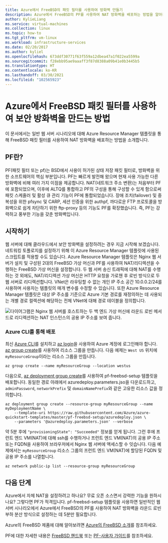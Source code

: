 ```yaml
---
title: Azure에서 FreeBSD의 패킷 필터를 사용하여 방화벽 만들기
description: Azure에서 FreeBSD의 PF를 사용하여 NAT 방화벽을 배포하는 방법을 알아봅니다.
author: KylieLiang
ms.service: virtual-machines
ms.collection: linux
ms.topic: how-to
ms.tgt_pltfrm: vm-linux
ms.workload: infrastructure-services
ms.date: 02/20/2017
ms.author: kyliel
ms.openlocfilehash: 673ddf30771f63f559a12dbea47a1f022ea5599a
ms.sourcegitcommit: f28ebb95ae9aaaff3f87d8388a09b41e0b3445b5
ms.translationtype: HT
ms.contentlocale: ko-KR
ms.lasthandoff: 03/30/2021
ms.locfileid: "102565923"
---
```

# <a name="how-to-use-freebsds-packet-filter-to-create-a-secure-firewall-in-azure"></a>Azure에서 FreeBSD 패킷 필터를 사용하여 보안 방화벽을 만드는 방법
이 문서에서는 일반 웹 서버 시나리오에 대해 Azure Resource Manager 템플릿을 통해 FreeBSD 패킷 필터를 사용하여 NAT 방화벽을 배포하는 방법을 소개합니다.

## <a name="what-is-pf"></a>PF란?
PF(패킷 필터 또는 pf)는 BSD에서 사용이 허가된 상태 저장 패킷 필터로, 방화벽을 위한 소프트웨어의 핵심 부분입니다. PF는 빠르게 발전해 왔으며 현재 사용 가능한 다른 방화벽에 비해 여러 가지 이점을 제공합니다. NAT(네트워크 주소 변환)는 처음부터 PF에 포함되었으며, 이후에 ALTQ를 통합하고 PF의 구성을 통해 구성할 수 있게 함으로써 패킷 스케줄러 및 활성 큐 관리 기능이 PF에 통합되었습니다. 장애 조치(failover) 및 중복성을 위한 pfsync 및 CARP, 세션 인증을 위한 authpf, 까다로운 FTP 프로토콜을 방화벽으로 쉽게 차단하기 위한 ftp-proxy 등의 기능도 PF를 확장했습니다. 즉, PF는 강력하고 풍부한 기능을 갖춘 방화벽입니다. 

## <a name="get-started"></a>시작하기
웹 서버에 대해 클라우드에서 보안 방화벽을 설정하려는 경우 지금 시작해 보겠습니다. 네트워킹 토폴로지를 설정하기 위해 이 Azure Resource Manager 템플릿에 사용된 스크립트를 적용할 수도 있습니다.
Azure Resource Manager 템플릿은 Nginx 웹 서버가 설치 및 구성된 2대의 FreeBSD 가상 머신과 PF를 사용하여 NAT/리디렉션을 수행하는 FreeBSD 가상 머신을 설정합니다. 두 웹 서버 송신 트래픽에 대해 NAT를 수행하는 것 외에도, NAT/리디렉션 가상 머신은 HTTP 요청을 가로챈 후 로빈 방식으로 두 웹 서버로 리디렉션합니다. VNet은 라우팅할 수 없는 개인 IP 주소 공간 10.0.0.2/24를 사용하며 사용자는 템플릿의 매개 변수를 수정할 수 있습니다. 또한 Azure Resource Manager 템플릿은 대상 IP 주소를 기준으로 Azure 기본 경로를 재정의하는 데 사용되는 개별 경로 컬렉션에 해당하는 전체 VNet에 대해 경로 테이블을 정의합니다. 

![다이어그램은 Nginx 웹 서버를 호스트하는 두 백 엔드 가상 머신에 라운드 로빈 메서드로 리디렉션하는 NAT 인스턴스의 공용 IP 주소를 보여 줍니다.](./media/freebsd-pf-nat/pf_topology.jpg)
    
### <a name="deploy-through-azure-cli"></a>Azure CLI를 통해 배포
최신 [Azure CLI](/cli/azure/install-az-cli2)를 설치하고 [az login](/cli/azure/reference-index)을 사용하여 Azure 계정에 로그인해야 합니다. [az group create](/cli/azure/group)를 사용하여 리소스 그룹을 만듭니다. 다음 예제는 `West US` 위치에 `myResourceGroup`이라는 리소스 그룹을 만듭니다.

```azurecli
az group create --name myResourceGroup --location westus
```

다음으로, [az deployment group create](/cli/azure/deployment/group)를 사용하여 pf-freebsd-setup 템플릿을 배포합니다. 동일한 경로 아래에서 azuredeploy.parameters.jso을 다운로드하고, `adminPassword`, `networkPrefix` 및 `domainNamePrefix`와 같은 고유한 리소스 값을 정의합니다. 

```azurecli
az deployment group create --resource-group myResourceGroup --name myDeploymentName \
    --template-uri https://raw.githubusercontent.com/Azure/azure-quickstart-templates/master/pf-freebsd-setup/azuredeploy.json \
    --parameters '@azuredeploy.parameters.json' --verbose
```

약 5분 후에 `"provisioningState": "Succeeded"` 정보를 얻게 됩니다. 그런 후에 프런트 엔드 VM(NAT)에 대해 ssh를 수행하거나 프런트 엔드 VM(NAT)의 공용 IP 주소 또는 FQDN을 사용하여 브라우저에서 Nginx 웹 서버에 액세스할 수 잇습니다. 다음 예제에서는 `myResourceGroup` 리소스 그룹의 프런트 엔드 VM(NAT)에 할당된 FQDN 및 공용 IP 주소를 나열합니다. 

```azurecli
az network public-ip list --resource-group myResourceGroup
```
    
## <a name="next-steps"></a>다음 단계
Azure에서 자체 NAT을 설정하려고 하나요? 무료 오픈 소스면서 강력한 기능을 원하시나요? 그렇다면 PF가 적격입니다. pf-freebsd-setup 템플릿을 사용하면 일반적인 웹 서버 시나리오에서 Azure에서 FreeBSD의 PF를 사용하여 NAT 방화벽을 라운드 로빈 부하 분산 방식으로 설정하는 데 5분만 필요합니다. 

Azure의 FreeBSD 제품에 대해 알아보려면 [Azure의 FreeBSD 소개](freebsd-intro-on-azure.md)를 참조하세요.

PF에 대한 자세한 내용은 [FreeBSD 핸드북](https://www.freebsd.org/doc/handbook/firewalls-pf.html) 또는 [PF-사용자 가이드](https://www.freebsd.org/doc/handbook/firewalls-pf.html)를 참조하세요.
